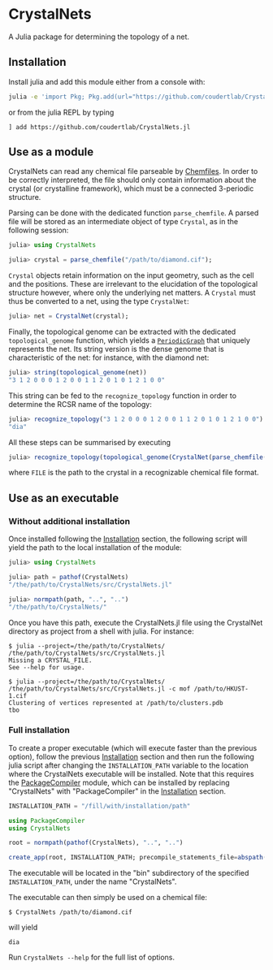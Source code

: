 # CrystalNets

<!---
[![Build Status](https://travis-ci.com/Liozou/CrystalNets.jl.svg?branch=master)](https://travis-ci.com/Liozou/CrystalNets.jl)
[![Build Status](https://ci.appveyor.com/api/projects/status/github/Liozou/CrystalNets.jl?svg=true)](https://ci.appveyor.com/project/Liozou/CrystalNets-jl)
-->

A Julia package for determining the topology of a net.

## <a name="installation"></a>Installation

Install julia and add this module either from a console with:

```bash
julia -e 'import Pkg; Pkg.add(url="https://github.com/coudertlab/CrystalNets.jl")'
```

or from the julia REPL by typing

```
] add https://github.com/coudertlab/CrystalNets.jl
```

## Use as a module

CrystalNets can read any chemical file parseable by [Chemfiles](https://chemfiles.org/chemfiles/latest/formats.html#list-of-supported-formats). In order to be correctly interpreted, the file should only contain information about the crystal (or crystalline framework), which must be a connected 3-periodic structure.

Parsing can be done with the dedicated function `parse_chemfile`. A parsed file will be stored as an intermediate object of type `Crystal`, as in the following session:

```julia
julia> using CrystalNets

julia> crystal = parse_chemfile("/path/to/diamond.cif");
```

`Crystal` objects retain information on the input geometry, such as the cell and the positions. These are irrelevant to the elucidation of the topological structure however, where only the underlying net matters. A `Crystal` must thus be converted to a net, using the type `CrystalNet`:

```julia
julia> net = CrystalNet(crystal);
```

Finally, the topological genome can be extracted with the dedicated `topological_genome` function, which yields a [`PeriodicGraph`](https://github.com/Liozou/PeriodicGraphs.jl) that uniquely represents the net. Its string version is the dense genome that is characteristic of the net: for instance, with the diamond net:

```julia
julia> string(topological_genome(net))
"3 1 2 0 0 0 1 2 0 0 1 1 2 0 1 0 1 2 1 0 0"
```

This string can be fed to the `recognize_topology` function in order to determine the RCSR name of the topology:

```julia
julia> recognize_topology("3 1 2 0 0 0 1 2 0 0 1 1 2 0 1 0 1 2 1 0 0")
"dia"
```

All these steps can be summarised by executing

```julia
julia> recognize_topology(topological_genome(CrystalNet(parse_chemfile(FILE))))
```

where `FILE` is the path to the crystal in a recognizable chemical file format.

## Use as an executable

### Without additional installation

Once installed following the [Installation](#installation) section, the following script will yield the path to the local installation of the module:

```julia
julia> using CrystalNets

julia> path = pathof(CrystalNets)
"/the/path/to/CrystalNets/src/CrystalNets.jl"

julia> normpath(path, "..", "..")
"/the/path/to/CrystalNets/"

```

Once you have this path, execute the CrystalNets.jl file using the CrystalNet directory as project from a shell with julia. For instance:

```
$ julia --project=/the/path/to/CrystalNets/ /the/path/to/CrystalNets/src/CrystalNets.jl
Missing a CRYSTAL_FILE.
See --help for usage.

$ julia --project=/the/path/to/CrystalNets/ /the/path/to/CrystalNets/src/CrystalNets.jl -c mof /path/to/HKUST-1.cif
Clustering of vertices represented at /path/to/clusters.pdb
tbo
```

### Full installation

To create a proper executable (which will execute faster than the previous option), follow the previous [Installation](#installation) section and then run the following julia script after changing the `INSTALLATION_PATH` variable to the location where the CrystalNets executable will be installed. Note that this requires the [PackageCompiler](https://github.com/JuliaLang/PackageCompiler.jl/) module, which can be installed by replacing "CrystalNets" with "PackageCompiler" in the [Installation](#installation) section.

```julia
INSTALLATION_PATH = "/fill/with/installation/path"

using PackageCompiler
using CrystalNets

root = normpath(pathof(CrystalNets), "..", "..")

create_app(root, INSTALLATION_PATH; precompile_statements_file=abspath(root, "src", "precompile.jl"))
```

The executable will be located in the "bin" subdirectory of the specified `INSTALLATION_PATH`, under the name "CrystalNets".

The executable can then simply be used on a chemical file:

```
$ CrystalNets /path/to/diamond.cif
```

will yield

```
dia
```

Run `CrystalNets --help` for the full list of options.
